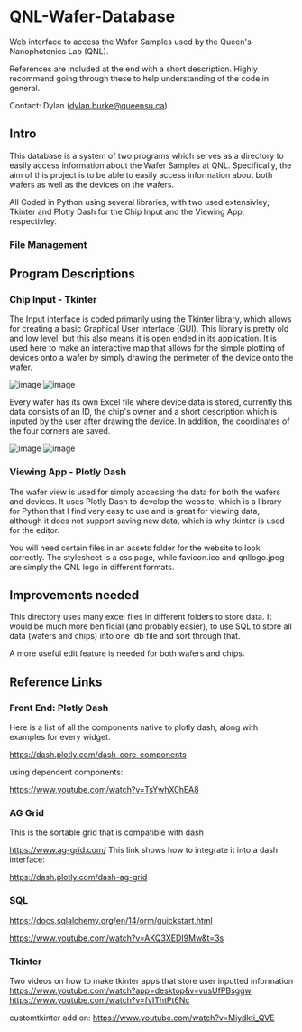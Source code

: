 # QNL-Wafer-Database
Web interface to access the Wafer Samples used by the Queen's Nanophotonics Lab (QNL).

References are included at the end with a short description. Highly recommend going through these to help understanding of the code in general.

Contact: Dylan (dylan.burke@queensu.ca)

## Intro
This database is a system of two programs which serves as a directory to easily access information about the Wafer Samples at QNL. Specifically, the aim of this project is to be able to easily access information about both wafers as well as the devices on the wafers. 

All Coded in Python using several libraries, with two used extensivley; Tkinter and Plotly Dash for the Chip Input and the Viewing App, respectivley.

### File Management

## Program Descriptions
### Chip Input - Tkinter
The Input interface is coded primarily using the Tkinter library, which allows for creating a basic Graphical User Interface (GUI). This library is pretty old and low level, but this also means it is open ended in its application. It is used here to make an interactive map that allows for the simple plotting of devices onto a wafer by simply drawing the perimeter of the device onto the wafer.

![image](https://github.com/user-attachments/assets/0c1f2936-cc4e-4238-8123-6aa1885292de)
![image](https://github.com/user-attachments/assets/eb242896-837f-4ac6-86dd-1e152ee3a451)

Every wafer has its own Excel file where device data is stored, currently this data consists of an ID, the chip's owner and a short description which is inputed by the user after drawing the device. In addition, the coordinates of the four corners are saved.

![image](https://github.com/user-attachments/assets/85e2937a-5886-4d36-9370-52ba9922894c)
![image](https://github.com/user-attachments/assets/084bd433-741e-4ddb-b13c-2635fb4bfde1)

### Viewing App - Plotly Dash
The wafer view is used for simply accessing the data for both the wafers and devices. It uses Plotly Dash to develop the website, which is a library for Python that I find very easy to use and is great for viewing data, although it does not support saving new data, which is why tkinter is used for the editor. 

You will need certain files in an assets folder for the website to look correctly. The stylesheet is a css page, while favicon.ico and qnllogo.jpeg are simply the QNL logo in different formats. 

## Improvements needed
This directory uses many excel files in different folders to store data. It would be much more benificial (and probably easier), to use SQL to store all data (wafers and chips) into one .db file and sort through that.

A more useful edit feature is needed for both wafers and chips.

## Reference Links
### Front End: Plotly Dash
Here is a list of all the components native to plotly dash, along with examples for every widget. 

https://dash.plotly.com/dash-core-components

using dependent components: 

https://www.youtube.com/watch?v=TsYwhX0hEA8

### AG Grid
This is the sortable grid that is compatible with dash

https://www.ag-grid.com/
This link shows how to integrate it into a dash interface:

https://dash.plotly.com/dash-ag-grid

### SQL 

https://docs.sqlalchemy.org/en/14/orm/quickstart.html 

https://www.youtube.com/watch?v=AKQ3XEDI9Mw&t=3s

### Tkinter
Two videos on how to make tkinter apps that store user inputted information
https://www.youtube.com/watch?app=desktop&v=vusUfPBsggw
https://www.youtube.com/watch?v=fvIThtPt6Nc

customtkinter add on: https://www.youtube.com/watch?v=Miydkti_QVE
